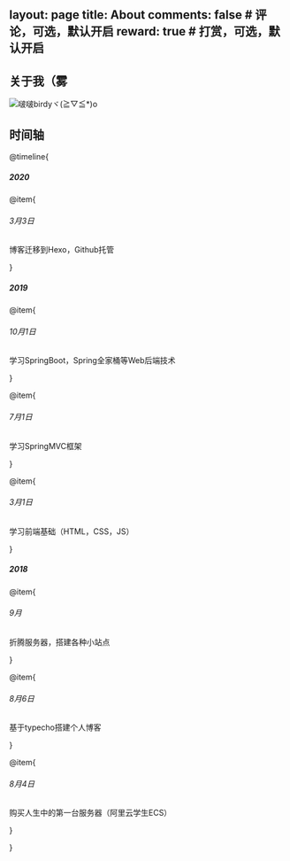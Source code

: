 layout: page
title: About
comments: false     # 评论，可选，默认开启
reward: true       # 打赏，可选，默认开启
---
## 关于我（雾

![啵啵birdyヾ(≧▽≦*)o](https://raw-1257226137.cos.ap-guangzhou.myqcloud.com/images/Wfv.jpg)

## 时间轴

@timeline{

##### 2020

@item{

###### 3月3日
博客迁移到Hexo，Github托管

}

##### 2019

@item{

###### 10月1日
学习SpringBoot，Spring全家桶等Web后端技术

}

@item{

###### 7月1日
学习SpringMVC框架

}

@item{

###### 3月1日
学习前端基础（HTML，CSS，JS）

}

##### 2018

@item{

###### 9月
折腾服务器，搭建各种小站点

}

@item{

###### 8月6日
基于typecho搭建个人博客
    
}

@item{

###### 8月4日
购买人生中的第一台服务器（阿里云学生ECS）

}

}

